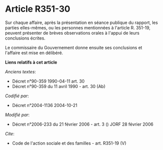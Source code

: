 # Article R351-30

Sur chaque affaire, après la présentation en séance publique du rapport, les parties elles-mêmes, ou les personnes
mentionnées à l'article R. 351-19, peuvent présenter de brèves observations orales à l'appui de leurs conclusions écrites. 

Le commissaire du Gouvernement donne ensuite ses conclusions et l'affaire est mise en délibéré.

**Liens relatifs à cet article**

_Anciens textes_:

  - Décret n°90-359 1990-04-11 art. 30
  - Décret n°90-359 du 11 avril 1990 - art. 30 (Ab)

_Codifié par_:

  - Décret n°2004-1136 2004-10-21

_Modifié par_:

  - Décret n°2006-233 du 21 février 2006 - art. 3 () JORF 28 février 2006

_Cite_:

  - Code de l'action sociale et des familles - art. R351-19 (V)
